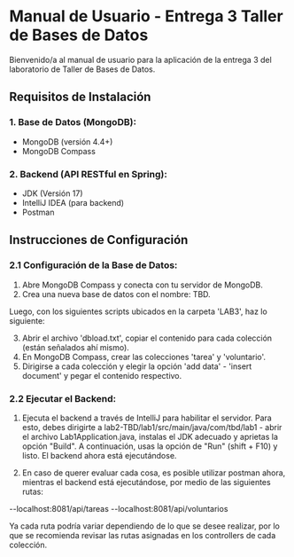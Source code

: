 # Manual de Usuario - Entrega 3 Taller de Bases de Datos

Bienvenido/a al manual de usuario para la aplicación de la entrega 3 del laboratorio de Taller de Bases de Datos.

## Requisitos de Instalación

### 1. Base de Datos (MongoDB):

- MongoDB (versión 4.4+)
- MongoDB Compass

### 2. Backend (API RESTful en Spring):

- JDK (Versión 17)
- IntelliJ IDEA (para backend)
- Postman



## Instrucciones de Configuración

### 2.1 Configuración de la Base de Datos:

1. Abre MongoDB Compass y conecta con tu servidor de MongoDB.
2. Crea una nueva base de datos con el nombre: TBD.

Luego, con los siguientes scripts ubicados en la carpeta 'LAB3', haz lo siguiente:

3. Abrir el archivo 'dbload.txt', copiar el contenido para cada colección (están señalados ahí mismo).
4. En MongoDB Compass, crear las colecciones 'tarea' y 'voluntario'.
5. Dirigirse a cada colección y elegir la opción 'add data' - 'insert document' y pegar el contenido respectivo.


### 2.2 Ejecutar el Backend:

1. Ejecuta el backend a través de IntelliJ para habilitar el servidor. Para esto, debes dirigirte a lab2-TBD/lab1/src/main/java/com/tbd/lab1 - abrir el archivo Lab1Application.java, instalas el JDK adecuado y aprietas la opción "Build". A continuación, usas la opción de "Run" (shift + F10) y listo. El backend ahora está ejecutándose.

2. En caso de querer evaluar cada cosa, es posible utilizar postman ahora, mientras el backend está ejecutándose, por medio de las siguientes rutas:

--localhost:8081/api/tareas
--localhost:8081/api/voluntarios

Ya cada ruta podría variar dependiendo de lo que se desee realizar, por lo que se recomienda revisar las rutas asignadas en los controllers de cada colección.
